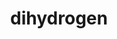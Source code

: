 ---
title: "dihydrogen"
layout: cache
categories: [package, develop-2024-01-21]
meta: {"versions": ["0.3.0"], "compilers": ["gcc@=11.4.0", "gcc@=7.5.0", "gcc@=9.4.0", "oneapi@=2023.2.0"], "oss": ["ubuntu18.04", "ubuntu20.04", "ubuntu22.04"], "platforms": ["linux"], "targets": ["aarch64", "neoverse_v1", "ppc64le", "x86_64_v3"], "stacks": ["e4s", "e4s-aarch64", "e4s-neoverse_v1", "e4s-oneapi", "e4s-power", "radiuss", "root"], "num_specs": 6, "num_specs_by_stack": {"root": 6, "radiuss": 1, "e4s-neoverse_v1": 1, "e4s-power": 1, "e4s": 1, "e4s-oneapi": 1, "e4s-aarch64": 1}}
spec_details: [{"hash": "kv7qvr7ewueljt67222ck4blex2zcc4k", "compiler": "gcc@=7.5.0", "versions": ["0.3.0"], "os": "ubuntu18.04", "platform": "linux", "target": "x86_64_v3", "variants": ["build_system=cmake", "build_type=Release", "~ci", "~coverage", "~cuda", "~dace", "~developer", "~distconv", "generator=make", "~ipo", "~rocm", "+shared"], "stacks": ["root", "radiuss"], "size": "-", "tarball": "https://binaries.spack.io/releases/develop-2024-01-21/build_cache/linux-ubuntu18.04-x86_64_v3/gcc-7.5.0/dihydrogen-0.3.0/linux-ubuntu18.04-x86_64_v3-gcc-7.5.0-dihydrogen-0.3.0-kv7qvr7ewueljt67222ck4blex2zcc4k.spack"}, {"hash": "qstgvs6tfkeyilx3hq5zjmn4tm6cavpm", "compiler": "gcc@=11.4.0", "versions": ["0.3.0"], "os": "ubuntu20.04", "platform": "linux", "target": "neoverse_v1", "variants": ["build_system=cmake", "build_type=Release", "~ci", "~coverage", "~cuda", "~dace", "~developer", "~distconv", "generator=make", "~ipo", "~rocm", "+shared"], "stacks": ["root", "e4s-neoverse_v1"], "size": "-", "tarball": "https://binaries.spack.io/releases/develop-2024-01-21/build_cache/linux-ubuntu20.04-neoverse_v1/gcc-11.4.0/dihydrogen-0.3.0/linux-ubuntu20.04-neoverse_v1-gcc-11.4.0-dihydrogen-0.3.0-qstgvs6tfkeyilx3hq5zjmn4tm6cavpm.spack"}, {"hash": "kf7i2f5p3um4vfuicp5odkm7opei65eh", "compiler": "gcc@=9.4.0", "versions": ["0.3.0"], "os": "ubuntu20.04", "platform": "linux", "target": "ppc64le", "variants": ["build_system=cmake", "build_type=Release", "~ci", "~coverage", "~cuda", "~dace", "~developer", "~distconv", "generator=make", "~ipo", "~rocm", "+shared"], "stacks": ["root", "e4s-power"], "size": "-", "tarball": "https://binaries.spack.io/releases/develop-2024-01-21/build_cache/linux-ubuntu20.04-ppc64le/gcc-9.4.0/dihydrogen-0.3.0/linux-ubuntu20.04-ppc64le-gcc-9.4.0-dihydrogen-0.3.0-kf7i2f5p3um4vfuicp5odkm7opei65eh.spack"}, {"hash": "3armkpxqrzepd3pux5khnsx6rwyk66zr", "compiler": "gcc@=11.4.0", "versions": ["0.3.0"], "os": "ubuntu20.04", "platform": "linux", "target": "x86_64_v3", "variants": ["build_system=cmake", "build_type=Release", "~ci", "~coverage", "~cuda", "~dace", "~developer", "~distconv", "generator=make", "~ipo", "~rocm", "+shared"], "stacks": ["root", "e4s"], "size": "-", "tarball": "https://binaries.spack.io/releases/develop-2024-01-21/build_cache/linux-ubuntu20.04-x86_64_v3/gcc-11.4.0/dihydrogen-0.3.0/linux-ubuntu20.04-x86_64_v3-gcc-11.4.0-dihydrogen-0.3.0-3armkpxqrzepd3pux5khnsx6rwyk66zr.spack"}, {"hash": "zyy4db7aadrkvrk2l6vla6ruyvmu5nbr", "compiler": "oneapi@=2023.2.0", "versions": ["0.3.0"], "os": "ubuntu20.04", "platform": "linux", "target": "x86_64_v3", "variants": ["build_system=cmake", "build_type=Release", "~ci", "~cuda", "~dace", "~developer", "~distconv", "generator=make", "~ipo", "~rocm", "+shared"], "stacks": ["root", "e4s-oneapi"], "size": "-", "tarball": "https://binaries.spack.io/releases/develop-2024-01-21/build_cache/linux-ubuntu20.04-x86_64_v3/oneapi-2023.2.0/dihydrogen-0.3.0/linux-ubuntu20.04-x86_64_v3-oneapi-2023.2.0-dihydrogen-0.3.0-zyy4db7aadrkvrk2l6vla6ruyvmu5nbr.spack"}, {"hash": "3x7cbfzfng4wwjetvluz3d5qbv4ztdgs", "compiler": "gcc@=11.4.0", "versions": ["0.3.0"], "os": "ubuntu22.04", "platform": "linux", "target": "aarch64", "variants": ["build_system=cmake", "build_type=Release", "~ci", "~coverage", "~cuda", "~dace", "~developer", "~distconv", "generator=make", "~ipo", "~rocm", "+shared"], "stacks": ["root", "e4s-aarch64"], "size": "-", "tarball": "https://binaries.spack.io/releases/develop-2024-01-21/build_cache/linux-ubuntu22.04-aarch64/gcc-11.4.0/dihydrogen-0.3.0/linux-ubuntu22.04-aarch64-gcc-11.4.0-dihydrogen-0.3.0-3x7cbfzfng4wwjetvluz3d5qbv4ztdgs.spack"}]
---